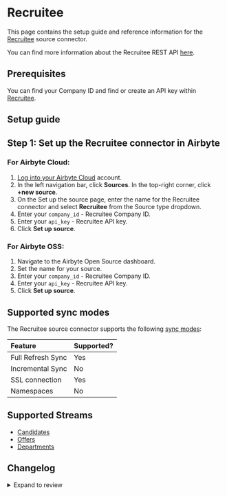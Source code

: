 # Recruitee

This page contains the setup guide and reference information for the [Recruitee](https://recruitee.com/) source connector.

You can find more information about the Recruitee REST API [here](https://docs.recruitee.com/reference/getting-started).

## Prerequisites

You can find your Company ID and find or create an API key within [Recruitee](https://docs.recruitee.com/reference/getting-started).

## Setup guide

## Step 1: Set up the Recruitee connector in Airbyte

### For Airbyte Cloud:

1. [Log into your Airbyte Cloud](https://cloud.airbyte.com/workspaces) account.
2. In the left navigation bar, click **Sources**. In the top-right corner, click **+new source**.
3. On the Set up the source page, enter the name for the Recruitee connector and select **Recruitee** from the Source type dropdown.
4. Enter your `company_id` - Recruitee Company ID.
5. Enter your `api_key` - Recruitee API key.
6. Click **Set up source**.

### For Airbyte OSS:

1. Navigate to the Airbyte Open Source dashboard.
2. Set the name for your source.
3. Enter your `company_id` - Recruitee Company ID.
4. Enter your `api_key` - Recruitee API key.
5. Click **Set up source**.

## Supported sync modes

The Recruitee source connector supports the following [sync modes](https://docs.airbyte.com/cloud/core-concepts#connection-sync-modes):

| Feature           | Supported? |
| :---------------- | :--------- |
| Full Refresh Sync | Yes        |
| Incremental Sync  | No         |
| SSL connection    | Yes        |
| Namespaces        | No         |

## Supported Streams

- [Candidates](https://docs.recruitee.com/reference/candidates-get)
- [Offers](https://docs.recruitee.com/reference/offers-get)
- [Departments](https://docs.recruitee.com/reference/departments-get)

## Changelog

<details>
  <summary>Expand to review</summary>

| Version | Date       | Pull Request                                             | Subject               |
|:--------|:-----------| :------------------------------------------------------- | :-------------------- |
| 0.2.9 | 2025-01-18 | [51852](https://github.com/airbytehq/airbyte/pull/51852) | Update dependencies |
| 0.2.8 | 2025-01-11 | [51298](https://github.com/airbytehq/airbyte/pull/51298) | Update dependencies |
| 0.2.7 | 2024-12-28 | [50689](https://github.com/airbytehq/airbyte/pull/50689) | Update dependencies |
| 0.2.6 | 2024-12-21 | [50263](https://github.com/airbytehq/airbyte/pull/50263) | Update dependencies |
| 0.2.5 | 2024-12-14 | [49701](https://github.com/airbytehq/airbyte/pull/49701) | Update dependencies |
| 0.2.4 | 2024-12-12 | [49074](https://github.com/airbytehq/airbyte/pull/49074) | Update dependencies |
| 0.2.3 | 2024-10-29 | [47924](https://github.com/airbytehq/airbyte/pull/47924) | Update dependencies |
| 0.2.2 | 2024-10-28 | [47522](https://github.com/airbytehq/airbyte/pull/47522) | Update dependencies |
| 0.2.1 | 2024-08-16 | [44196](https://github.com/airbytehq/airbyte/pull/44196) | Bump source-declarative-manifest version |
| 0.2.0 | 2024-08-14 | [44079](https://github.com/airbytehq/airbyte/pull/44079) | Refactor connector to manifest-only format |
| 0.1.14 | 2024-08-12 | [43810](https://github.com/airbytehq/airbyte/pull/43810) | Update dependencies |
| 0.1.13 | 2024-08-10 | [43508](https://github.com/airbytehq/airbyte/pull/43508) | Update dependencies |
| 0.1.12 | 2024-08-03 | [43264](https://github.com/airbytehq/airbyte/pull/43264) | Update dependencies |
| 0.1.11 | 2024-07-27 | [42605](https://github.com/airbytehq/airbyte/pull/42605) | Update dependencies |
| 0.1.10 | 2024-07-20 | [42268](https://github.com/airbytehq/airbyte/pull/42268) | Update dependencies |
| 0.1.9 | 2024-07-13 | [41930](https://github.com/airbytehq/airbyte/pull/41930) | Update dependencies |
| 0.1.8 | 2024-07-10 | [41388](https://github.com/airbytehq/airbyte/pull/41388) | Update dependencies |
| 0.1.7 | 2024-07-09 | [41265](https://github.com/airbytehq/airbyte/pull/41265) | Update dependencies |
| 0.1.6 | 2024-07-06 | [40792](https://github.com/airbytehq/airbyte/pull/40792) | Update dependencies |
| 0.1.5 | 2024-06-28 | [38744](https://github.com/airbytehq/airbyte/pull/38744) | Make connector compatible with Builder |
| 0.1.4 | 2024-06-25 | [40455](https://github.com/airbytehq/airbyte/pull/40455) | Update dependencies |
| 0.1.3 | 2024-06-22 | [40044](https://github.com/airbytehq/airbyte/pull/40044) | Update dependencies |
| 0.1.2 | 2024-06-06 | [39282](https://github.com/airbytehq/airbyte/pull/39282) | [autopull] Upgrade base image to v1.2.2 |
| 0.1.1 | 2024-05-20 | [38452](https://github.com/airbytehq/airbyte/pull/38452) | [autopull] base image + poetry + up_to_date |
| 0.1.0 | 2022-10-30 | [18671](https://github.com/airbytehq/airbyte/pull/18671) | New Source: Recruitee |

</details>
